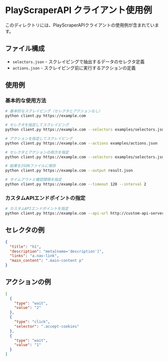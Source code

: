 # PlayScraperAPI クライアント使用例

このディレクトリには、PlayScraperAPIクライアントの使用例が含まれています。

## ファイル構成

- `selectors.json` - スクレイピングで抽出するデータのセレクタ定義
- `actions.json` - スクレイピング前に実行するアクションの定義

## 使用例

### 基本的な使用方法

```bash
# 基本的なスクレイピング（セレクタとアクションなし）
python client.py https://example.com

# セレクタを指定してスクレイピング
python client.py https://example.com --selectors examples/selectors.json

# アクションを指定してスクレイピング
python client.py https://example.com --actions examples/actions.json

# セレクタとアクションの両方を指定
python client.py https://example.com --selectors examples/selectors.json --actions examples/actions.json

# 結果をJSONファイルに保存
python client.py https://example.com --output result.json

# タイムアウトと確認間隔を指定
python client.py https://example.com --timeout 120 --interval 2
```

### カスタムAPIエンドポイントの指定

```bash
# カスタムAPIエンドポイントを指定
python client.py https://example.com --api-url http://custom-api-server:8000
```

## セレクタの例

```json
{
  "title": "h1",
  "description": "meta[name='description']",
  "links": "a.nav-link",
  "main_content": ".main-content p"
}
```

## アクションの例

```json
[
  {
    "type": "wait",
    "value": "2"
  },
  {
    "type": "click",
    "selector": ".accept-cookies"
  },
  {
    "type": "wait",
    "value": "1"
  }
]
```
